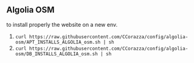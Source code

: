 ## Algolia OSM
to install properly the website on a new env.

1.	```curl https://raw.githubusercontent.com/CCorazza/config/algolia-osm/APT_INSTALLS_ALGOLIA_osm.sh | sh ```
2.	```curl https://raw.githubusercontent.com/CCorazza/config/algolia-osm/DB_INSTALLS_ALGOLIA_osm.sh | sh ```

